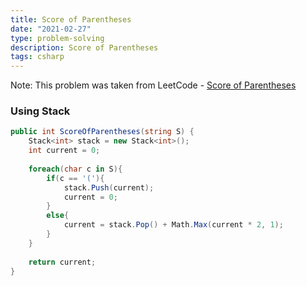 ```yaml
---
title: Score of Parentheses
date: "2021-02-27"
type: problem-solving
description: Score of Parentheses
tags: csharp
---
```


Note: This problem was taken from LeetCode - [Score of Parentheses](https://leetcode.com/problems/score-of-parentheses/)

### Using Stack

```csharp
public int ScoreOfParentheses(string S) {
	Stack<int> stack = new Stack<int>();
	int current = 0;
	
	foreach(char c in S){
		if(c == '('){
			stack.Push(current);
			current = 0;
		}
		else{
			current = stack.Pop() + Math.Max(current * 2, 1);
		}
	}
	
	return current;
} 
```
